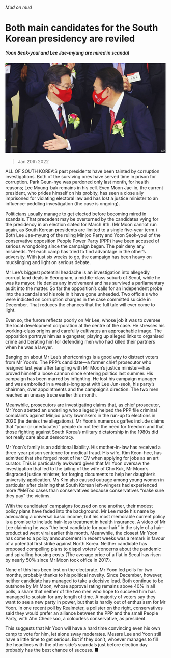 ###### Mud on mud

# Both main candidates for the South Korean presidency are reviled 

##### Yoon Seok-youl and Lee Jae-myung are mired in scandal 

![image](images/20220122_ASP003_0.jpg) 

> Jan 20th 2022 

ALL OF SOUTH KOREA’S past presidents have been tainted by corruption investigations. Both of the surviving ones have served time in prison for corruption. Park Geun-hye was pardoned only last month, for health reasons; Lee Myung-bak remains in his cell. Even Moon Jae-in, the current president, who prides himself on his probity, has seen a close ally imprisoned for violating electoral law and has lost a justice minister to an influence-peddling investigation (the case is ongoing).

Politicians usually manage to get elected before becoming mired in scandals. That precedent may be overturned by the candidates vying for the presidency in an election slated for March 9th. (Mr Moon cannot run again, as South Korean presidents are limited to a single five-year term.) Both Lee Jae-myung of the ruling Minjoo Party and Yoon Seok-youl of the conservative opposition People Power Party (PPP) have been accused of serious wrongdoing since the campaign began. The pair deny any misdeeds. Yet each camp has tried to find advantage in the other’s adversity. With just six weeks to go, the campaign has been heavy on mudslinging and light on serious debate.


Mr Lee’s biggest potential headache is an investigation into allegedly corrupt land deals in Seongnam, a middle-class suburb of Seoul, while he was its mayor. He denies any involvement and has survived a parliamentary audit into the matter. So far the opposition’s calls for an independent probe into the scandal and his role in it have gone unheeded. Two officials who were indicted on corruption charges in the case committed suicide in December. That reduces the chances that the full tale will ever come to light.

Even so, the furore reflects poorly on Mr Lee, whose job it was to oversee the local development corporation at the centre of the case. He stresses his working-class origins and carefully cultivates an approachable image. The opposition portrays him as a gangster, playing up alleged links to organised crime and berating him for defending men who had killed their partners when he was a lawyer.

Banging on about Mr Lee’s shortcomings is a good way to distract voters from Mr Yoon’s. The PPP’s candidate—a former chief prosecutor who resigned last year after tangling with Mr Moon’s justice minister—has proved himself a loose cannon since entering politics last summer. His campaign has been marred by infighting. He lost his campaign manager and was embroiled in a weeks-long spat with Lee Jun-seok, his party’s chairman, over appointments and the campaign’s direction. The two men reached an uneasy truce earlier this month.

Meanwhile, prosecutors are investigating claims that, as chief prosecutor, Mr Yoon abetted an underling who allegedly helped the PPP file criminal complaints against Minjoo party lawmakers in the run-up to elections in 2020 (he denies the allegations). Mr Yoon’s numerous gaffes include claims that “poor or uneducated” people do not feel the need for freedom and that those fighting against South Korea’s military dictatorship in the 1980s did not really care about democracy.

Mr Yoon’s family is an additional liability. His mother-in-law has received a three-year prison sentence for medical fraud. His wife, Kim Keon-hee, has admitted that she forged most of her CV when applying for jobs as an art curator. This is particularly awkward given that Mr Yoon oversaw the investigation that led to the jailing of the wife of Cho Kuk, Mr Moon’s disgraced justice minister, for forging documents to help her daughter’s university application. Ms Kim also caused outrage among young women in particular after claiming that South Korean left-wingers had experienced more #MeToo cases than conservatives because conservatives “make sure they pay” the victims.

With the candidates’ campaigns focused on one another, their modest policy plans have faded into the background. Mr Lee made his name by advocating a universal basic income, but his most memorable current policy is a promise to include hair-loss treatment in health insurance. A video of Mr Lee claiming he was “the best candidate for your hair” in the style of a hair-product ad went viral earlier this month. Meanwhile, the closest Mr Yoon has come to a policy announcement in recent weeks was a remark in favour of a potential first strike against North Korea. Neither candidate has proposed compelling plans to dispel voters’ concerns about the pandemic and spiralling housing costs (The average price of a flat in Seoul has risen by nearly 50% since Mr Moon took office in 2017).

None of this has been lost on the electorate. Mr Yoon led polls for two months, probably thanks to his political novelty. Since December, however, neither candidate has managed to take a decisive lead. Both continue to be outshone by Mr Moon, whose approval rating remains above 40% in all polls, a share that neither of the two men who hope to succeed him has managed to sustain for any length of time. A majority of voters say they want to see a new party in power, but that is hardly out of enthusiasm for Mr Yoon. In one recent poll by Realmeter, a pollster on the right, conservatives said they would prefer an alliance between the PPP and the small People Party, with Ahn Cheol-soo, a colourless conservative, as president.

This suggests that Mr Yoon will have a hard time convincing even his own camp to vote for him, let alone sway moderates. Messrs Lee and Yoon still have a little time to get serious. But if they don’t, whoever manages to fill the headlines with the other side’s scandals just before election day probably has the best chance of success. ■

